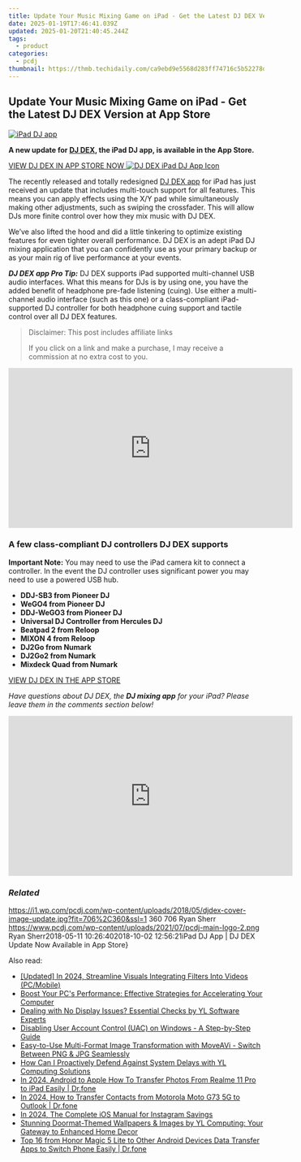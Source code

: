 ```yaml
---
title: Update Your Music Mixing Game on iPad - Get the Latest DJ DEX Version at App Store
date: 2025-01-19T17:46:41.039Z
updated: 2025-01-20T21:40:45.244Z
tags:
  - product
categories:
  - pcdj
thumbnail: https://thmb.techidaily.com/ca9ebd9e5568d283ff74716c5b52278ddfb01bff412fbb14fb93882fc8d1dc09.jpg
---
```


## Update Your Music Mixing Game on iPad - Get the Latest DJ DEX Version at App Store

[![iPad DJ app](https://i1.wp.com/pcdj.com/wp-content/uploads/2018/05/djdex-cover-image-update.jpg?resize=706%2C321&ssl=1)](https://i1.wp.com/pcdj.com/wp-content/uploads/2018/05/djdex-cover-image-update.jpg?fit=706%2C360&ssl=1 "iPad DJ app")

**A new update for [DJ DEX](https://itunes.apple.com/us/app/dj-dex-the-dj-mixing-app/id514748680?mt=8), the iPad DJ app, is available in the App Store.** 

[VIEW DJ DEX IN APP STORE NOW ![DJ DEX iPad DJ App Icon](https://i0.wp.com/pcdj.com/wp-content/uploads/2018/05/djdexapp-icon-new.png?fit=230%2C230&ssl=1 "DJ DEX iPad DJ App Icon")](https://itunes.apple.com/us/app/dj-dex-the-dj-mixing-app/id514748680?mt=8)

The recently released and totally redesigned [DJ DEX app](https://itunes.apple.com/us/app/dj-dex-the-dj-mixing-app/id514748680?mt=8) for iPad has just received an update that includes multi-touch support for all features. This means you can apply effects using the X/Y pad while simultaneously making other adjustments, such as swiping the crossfader. This will allow DJs more finite control over how they mix music with DJ DEX.

We’ve also lifted the hood and did a little tinkering to optimize existing features for even tighter overall performance. DJ DEX is an adept iPad DJ mixing application that you can confidently use as your primary backup or as your main rig of live performance at your events.

_**DJ DEX app Pro Tip:**_  DJ DEX supports iPad supported multi-channel USB audio interfaces. What this means for DJs is by using one, you have the added benefit of headphone pre-fade listening (cuing). Use either a multi-channel audio interface (such as this one) or a class-compliant iPad-supported DJ controller for both headphone cuing support and tactile control over all DJ DEX features.

>  Disclaimer: This post includes affiliate links
>
>  If you click on a link and make a purchase, I may receive a commission at no extra cost to you.
>

<!-- affiliate ads begin -->
<iframe width="560" height="315" src="https://www.youtube.com/embed/Jng92DT1n_Y?si=EdMRoNAFi0Q6mP7G" title="YouTube video player" frameborder="0" allow="accelerometer; autoplay; clipboard-write; encrypted-media; gyroscope; picture-in-picture; web-share" referrerpolicy="strict-origin-when-cross-origin" allowfullscreen></iframe>
<!-- affiliate ads end -->

### A few class-compliant DJ controllers DJ DEX supports

**Important Note:** You may need to use the iPad camera kit to connect a controller. In the event the DJ controller uses significant power you may need to use a powered USB hub.

* **DDJ-SB3 from Pioneer DJ**
* **WeGO4 from Pioneer DJ**
* **DDJ-WeGO3 from Pioneer DJ**
* **Universal DJ Controller from Hercules DJ**
* **Beatpad 2 from Reloop**
* **MIXON 4 from Reloop**
* **DJ2Go from Numark**
* **DJ2Go2 from Numark**
* **Mixdeck Quad from Numark**

[VIEW DJ DEX IN THE APP STORE](https://itunes.apple.com/us/app/dj-dex-the-dj-mixing-app/id514748680?mt=8)

_Have questions about DJ DEX, the **DJ mixing app** for your iPad? Please leave them in the comments section below!_

<!-- affiliate ads begin -->
<iframe width="560" height="315" src="https://www.youtube.com/embed/VxFUhesNCKo?si=Ti0ui6DXYP12sjSs" title="YouTube video player" frameborder="0" allow="accelerometer; autoplay; clipboard-write; encrypted-media; gyroscope; picture-in-picture; web-share" referrerpolicy="strict-origin-when-cross-origin" allowfullscreen></iframe>
<!-- affiliate ads end -->

### _Related_

https://i1.wp.com/pcdj.com/wp-content/uploads/2018/05/djdex-cover-image-update.jpg?fit=706%2C360&ssl=1 360 706 Ryan Sherr https://www.pcdj.com/wp-content/uploads/2021/07/pcdj-main-logo-2.png Ryan Sherr2018-05-11 10:26:402018-10-02 12:56:21iPad DJ App | DJ DEX Update Now Available in App Store}

<ins class="adsbygoogle"
     style="display:block"
     data-ad-format="autorelaxed"
     data-ad-client="ca-pub-7571918770474297"
     data-ad-slot="1223367746"></ins>

<ins class="adsbygoogle"
     style="display:block"
     data-ad-client="ca-pub-7571918770474297"
     data-ad-slot="8358498916"
     data-ad-format="auto"
     data-full-width-responsive="true"></ins>

<span class="atpl-alsoreadstyle">Also read:</span>
<div><ul>
<li><a href="https://article-knowledge.techidaily.com/updated-in-2024-streamline-visuals-integrating-filters-into-videos-pcmobile/"><u>[Updated] In 2024, Streamline Visuals Integrating Filters Into Videos (PC/Mobile)</u></a></li>
<li><a href="https://win-cloud.techidaily.com/boost-your-pcs-performance-effective-strategies-for-accelerating-your-computer/"><u>Boost Your PC's Performance: Effective Strategies for Accelerating Your Computer</u></a></li>
<li><a href="https://win-cloud.techidaily.com/dealing-with-no-display-issues-essential-checks-by-yl-software-experts/"><u>Dealing with No Display Issues? Essential Checks by YL Software Experts</u></a></li>
<li><a href="https://win-cloud.techidaily.com/disabling-user-account-control-uac-on-windows-a-step-by-step-guide/"><u>Disabling User Account Control (UAC) on Windows - A Step-by-Step Guide</u></a></li>
<li><a href="https://win-docs.techidaily.com/easy-to-use-multi-format-image-transformation-with-moveavi-switch-between-png-and-jpg-seamlessly/"><u>Easy-to-Use Multi-Format Image Transformation with MoveAVi - Switch Between PNG & JPG Seamlessly</u></a></li>
<li><a href="https://win-cloud.techidaily.com/how-can-i-proactively-defend-against-system-delays-with-yl-computing-solutions/"><u>How Can I Proactively Defend Against System Delays with YL Computing Solutions</u></a></li>
<li><a href="https://android-transfer.techidaily.com/in-2024-android-to-apple-how-to-transfer-photos-from-realme-11-pro-to-ipad-easily-drfone-by-drfone-transfer-from-android-transfer-from-android/"><u>In 2024, Android to Apple How To Transfer Photos From Realme 11 Pro to iPad Easily | Dr.fone</u></a></li>
<li><a href="https://android-transfer.techidaily.com/in-2024-how-to-transfer-contacts-from-motorola-moto-g73-5g-to-outlook-drfone-by-drfone-transfer-from-android-transfer-from-android/"><u>In 2024, How to Transfer Contacts from Motorola Moto G73 5G to Outlook | Dr.fone</u></a></li>
<li><a href="https://instagram-videos.techidaily.com/in-2024-the-complete-ios-manual-for-instagram-savings/"><u>In 2024, The Complete iOS Manual for Instagram Savings</u></a></li>
<li><a href="https://win-cloud.techidaily.com/stunning-doormat-themed-wallpapers-and-images-by-yl-computing-your-gateway-to-enhanced-home-decor/"><u>Stunning Doormat-Themed Wallpapers & Images by YL Computing: Your Gateway to Enhanced Home Decor</u></a></li>
<li><a href="https://android-transfer.techidaily.com/top-16-from-honor-magic-5-lite-to-other-android-devices-data-transfer-apps-to-switch-phone-easily-drfone-by-drfone-transfer-from-android-transfer-from-android/"><u>Top 16 from Honor Magic 5 Lite to Other Android Devices Data Transfer Apps to Switch Phone Easily | Dr.fone</u></a></li>
</ul></div>

